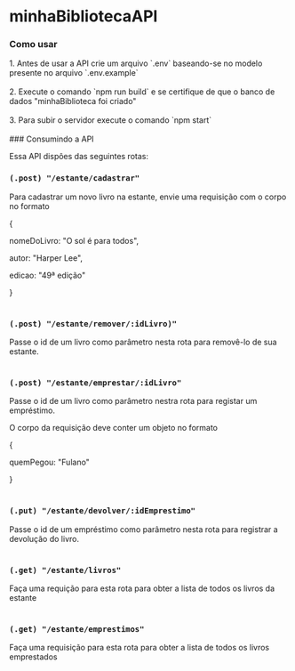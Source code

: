 # minhaBibliotecaAPI

### Como usar
<p></p>
1. Antes de usar a API crie um arquivo `.env` baseando-se no modelo presente no arquivo `.env.example` 
<br></br>
2. Execute o comando `npm run build` e se certifique de que o banco de dados "minhaBiblioteca foi criado"
<br></br>
3. Para subir o servidor execute o comando `npm start` 
<br></br>
### Consumindo a API <p></p>

Essa API dispôes das seguintes rotas:<p></p>

### `(.post) "/estante/cadastrar"`
Para cadastrar um novo livro na estante, envie uma requisição com o corpo no formato

{<p></p>
    nomeDoLivro: "O sol é para todos",<p></p>
    autor: "Harper Lee",<p></p>
    edicao: "49ª edição"<p></p>
}<br></br>
### `(.post) "/estante/remover/:idLivro)"` 
Passe o id de um livro como parâmetro nesta rota para removê-lo de sua estante.<br></br>

### `(.post) "/estante/emprestar/:idLivro"`
Passe o id de um livro como parâmetro nestra rota para registar um empréstimo.

O corpo da requisição deve conter um objeto no formato

{<p></p>
quemPegou: "Fulano"<p></p>
}<br></br>

### `(.put) "/estante/devolver/:idEmprestimo"`
Passe o id de um empréstimo como parâmetro nesta rota para registrar a devolução do livro.<br></br>

### `(.get) "/estante/livros"`
Faça uma requição para esta rota para obter a lista de todos os livros da estante<br></br>

### `(.get) "/estante/emprestimos"`
Faça uma requisição para esta rota para obter a lista de todos os livros emprestados